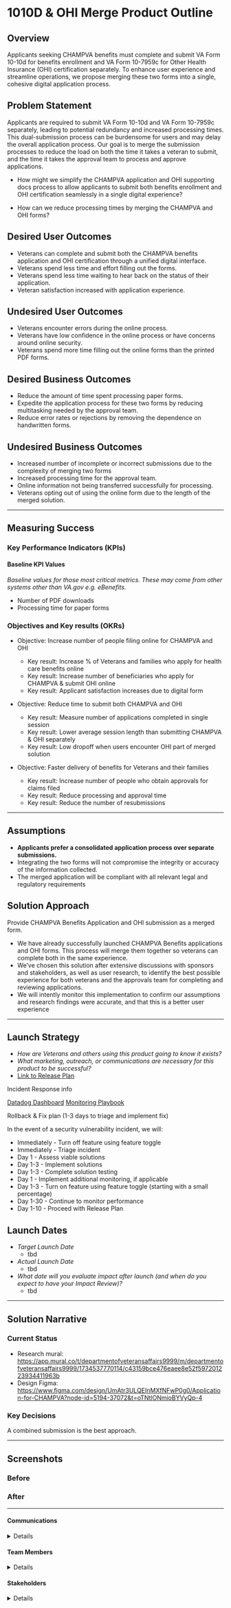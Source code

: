 # 1010D & OHI Merge Product Outline

## Overview
Applicants seeking CHAMPVA benefits must complete and submit VA Form 10-10d for benefits enrollment and VA Form 10-7959c for Other Health Insurance (OHI) certification separately. To enhance user experience and streamline operations, we propose merging these two forms into a single, cohesive digital application process.​


## Problem Statement
Applicants are required to submit VA Form 10-10d and VA Form 10-7959c separately, leading to potential redundancy and increased processing times. This dual-submission process can be burdensome for users and may delay the overall application process. Our goal is to merge the submission processes to reduce the load on both the time it takes a veteran to submit, and the time it takes the approval team to process and approve applications.

- How might we simplify the CHAMPVA application and OHI supporting docs process to allow applicants to submit both benefits enrollment and OHI certification seamlessly in a single digital experience?

- How can we reduce processing times by merging the CHAMPVA and OHI forms?
 

## Desired User Outcomes

- Veterans can complete and submit both the CHAMPVA benefits application and OHI certification through a unified digital interface.​
- Veterans spend less time and effort filling out the forms.
- Veterans spend less time waiting to hear back on the status of their application.
- Veteran satisfaction increased with application experience.

## Undesired User Outcomes
- Veterans encounter errors during the online process.
- Veterans have low confidence in the online process or have concerns around online security.
- Veterans spend more time filling out the online forms than the printed PDF forms.

## Desired Business Outcomes

- Reduce the amount of time spent processing paper forms.
- Expedite the application process for these two forms by reducing multitasking needed by the approval team.
- Reduce error rates or rejections by removing the dependence on handwritten forms.

## Undesired Business Outcomes
- Increased number of incomplete or incorrect submissions due to the complexity of merging two forms
- Increased processing time for the approval team.
- Online information not being transferred successfully for processing.
- Veterans opting out of using the online form due to the length of the merged solution.


---
## Measuring Success

### Key Performance Indicators (KPIs)

#### Baseline KPI Values
_Baseline values for those most critical metrics. These may come from other systems other than VA.gov e.g. eBenefits._
- Number of PDF downloads
- Processing time for paper forms

### Objectives and Key results (OKRs)

- Objective: Increase number of people filing online for CHAMPVA and OHI
  - Key result: Increase % of Veterans and families who apply for health care benefits online
  - Key result: Increase number of beneficiaries who apply for CHAMPVA & submit OHI online
  - Key result: Applicant satisfaction increases due to digital form

- Objective: Reduce time to submit both CHAMPVA and OHI
  - Key result: Measure number of applications completed in single session
  - Key result: Lower average session length than submitting CHAMPVA & OHI separately
  - Key result: Low dropoff when users encounter OHI part of merged solution

- Objective: Faster delivery of benefits for Veterans and their families
  - Key result: Increase number of people who obtain approvals for claims filed 
  - Key result: Reduce processing and approval time
  - Key result: Reduce the number of resubmissions


---

## Assumptions
- **Applicants prefer a consolidated application process over separate submissions.​**
- Integrating the two forms will not compromise the integrity or accuracy of the information collected.​
- The merged application will be compliant with all relevant legal and regulatory requirements

## Solution Approach

Provide CHAMPVA Benefits Application and OHI submission as a merged form.

- We have already successfully launched CHAMPVA Benefits applications and OHI forms. This process will merge them together so veterans can complete both in the same experience.
- We’ve chosen this solution after extensive discussions with sponsors and stakeholders, as well as user research, to identify the best possible experience for both veterans and the approvals team for completing and reviewing applications.
- We will intently monitor this implementation to confirm our assumptions and research findings were accurate, and that this is a better user experience

--- 

## Launch Strategy
- *How are Veterans and others using this product going to know it exists?*
- *What marketing, outreach, or communications are necessary for this product to be successful?*
- [Link to Release Plan]([https://github.com/department-of-veterans-affairs/va.gov-team/blob/master/platform/product-management/release-plan-template.md](https://github.com/department-of-veterans-affairs/va.gov-team/blob/master/products/health-care/champva/1010D/10-10D%20Extended%20Release%20Plan))

Incident Response info

[Datadog Dashboard](https://vagov.ddog-gov.com/dashboard/zsa-453-at7/ivc-champva-forms?fromUser=false&refresh_mode=sliding&from_ts=1739300121041&to_ts=1741892121041&live=true) [Monitoring Playbook](https://github.com/department-of-veterans-affairs/va.gov-team/blob/master/products/health-care/champva/team/ivc-forms-monitoring-playbook.md)

Rollback & Fix plan (1-3 days to triage and implement fix)

In the event of a security vulnerability incident, we will: 
- Immediately - Turn off feature using feature toggle
- Immediately - Triage incident
- Day 1 - Assess viable solutions
- Day 1-3 - Implement solutions
- Day 1-3 - Complete solution testing
- Day 1 - Implement additional monitoring, if applicable
- Day 1-3 - Turn on feature using feature toggle (starting with a small percentage)
- Day 1-30 - Continue to monitor performance
- Day 1-10 - Proceed with Release Plan

## Launch Dates
- *Target Launch Date*
  - tbd
- *Actual Launch Date* 
  - tbd
- *What date will you evaluate impact after launch (and when do you expect to have your Impact Review)?*
  - tbd

---

## Solution Narrative

### Current Status
- Research mural: https://app.mural.co/t/departmentofveteransaffairs9999/m/departmentofveteransaffairs9999/1734537770114/c43159bce476eaee8e52f597201223934411963b
- Design Figma: https://www.figma.com/design/UmAtr3ULQEInMXfNFwP0g0/Application-for-CHAMPVA?node-id=5194-37072&t=oTNtlONmioBYVyQp-4


### Key Decisions
A combined submission is the best approach. 

---
   
## Screenshots

### Before

### After

---

#### Communications

<details>

- Team Name:  IVC Forms team
- GitHub Label: ivc-forms
- Slack channel: ivc-forms
- Product POCs: Mike Mooney
- Stakeholders: 

</details>

#### Team Members

<details>
 
- DEPO Lead: Premal Shah
- PM: Mike Mooney
- Engineering: Michael Clement, Kyle Brost, Rachel Eiting, Steve Long
- Research/Design: Rachel Pope, Jamie Fiore, Renata Keck
 
</details>


#### Stakeholders

<details>

- OIT
- CHAMPVA
 
</details>
